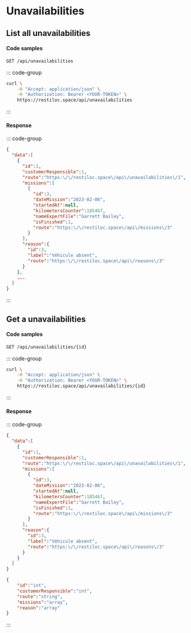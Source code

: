 # Unavailabilities

## List all unavailabilities <Badge type="tip" text="GET"/>

#### Code samples

```bash
GET /api/unavailabilities
```

::: code-group

```bash :line-numbers [cURL]
curl \
    -H "Accept: application/json" \
    -H "Authorization: Bearer <YOUR-TOKEN>" \
    https://restiloc.space/api/unavailabilities
```

:::

#### Response

::: code-group

```json :line-numbers [Example response]
{
  "data":[
    {
      "id":1,
      "customerResponsible":1,
      "route":"https:\/\/restiloc.space\/api\/unavailabilities\/1",
      "missions":[
        {
          "id":3,
          "dateMission":"2023-02-06",
          "startedAt":null,
          "kilometersCounter":185467,
          "nameExpertFile":"Garrett Bailey",
          "isFinished":1,
          "route":"https:\/\/restiloc.space\/api\/missions\/3"
        }
      ],
      "reason":{
        "id":3,
        "label":"Véhicule absent",
        "route":"https:\/\/restiloc.space\/api\/reasons\/3"
      }
    },
    ...
  ]
}
```

:::

## Get a unavailabilities <Badge type="tip" text="GET"/>

#### Code samples

```bash
GET /api/unavailabilities/{id}
```

::: code-group

```bash :line-numbers [cURL]
curl \
    -H "Accept: application/json" \
    -H "Authorization: Bearer <YOUR-TOKEN>" \
    https://restiloc.space/api/unavailabilities/{id}
```

:::

#### Response

::: code-group

```json :line-numbers [Example response]
{
  "data":[
    {
      "id":1,
      "customerResponsible":1,
      "route":"https:\/\/restiloc.space\/api\/unavailabilities\/1",
      "missions":[
        {
          "id":3,
          "dateMission":"2023-02-06",
          "startedAt":null,
          "kilometersCounter":185467,
          "nameExpertFile":"Garrett Bailey",
          "isFinished":1,
          "route":"https:\/\/restiloc.space\/api\/missions\/3"
        }
      ],
      "reason":{
        "id":3,
        "label":"Véhicule absent",
        "route":"https:\/\/restiloc.space\/api\/reasons\/3"
      }
    }
  ]
}
```

```json :line-numbers [Response schema]
{
    "id":"int",
    "customerResponsible":"int",
    "route":"string",
    "missions":"array",
    "reason":"array"
}
```

:::
